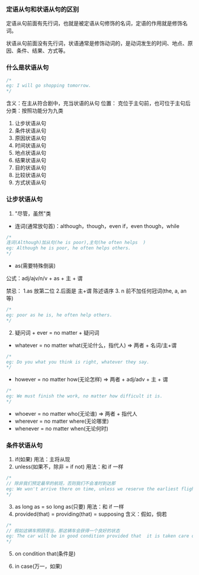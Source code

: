 ### 定语从句和状语从句的区别

定语从句前面有先行词，也就是被定语从句修饰的名词，定语的作用就是修饰名词。

状语从句前面没有先行词，状语通常是修饰动词的，是动词发生的时间、地点、原因、条件、结果、方式等。

### 什么是状语从句

```js
/*
eg: I will go shopping tomorrow.
*/
```

含义：在主从符合剧中，充当状语的从句
位置： 克位于主句前，也可位于主句后
分类：按照功能分为九类

1. 让步状语从句
2. 条件状语从句
3. 原因状语从句
4. 时间状语从句
5. 地点状语从句
6. 结果状语从句
7. 目的状语从句
8. 比较状语从句
9. 方式状语从句

### 让步状语从句

1. "尽管，虽然"类

- 连词(通常放句首)：although，though，even if，even though，while

```js
/*
连词(Although)加从句(he is poor),主句(he often helps  )
eg: Although he is poor, he often helps others.
*/
```

- as(需要特殊倒装)

公式：adj/ajv/n/v + as + 主 + 谓

禁忌： 1.as 放第二位 2.后面是 主+谓 陈述语序 3. n 前不加任何冠词(the, a, an 等)

```js
/*
eg: poor as he is, he often help others.
*/
```

2. 疑问词 + ever = no matter + 疑问词

- whatever = no matter what(无论什么，指代人) => 两者 + 名词/主+谓

```js
/*
eg: Do you what you think is right, whatever they say. 
*/
```

- however = no matter how(无论怎样) => 两者 + adj/adv + 主 + 谓

```js
/*
eg: We must finish the work, no matter how difficult it is.
*/
```

- whoever = no matter who(无论谁) => 两者 + 指代人
- wherever = no matter where(无论哪里)
- whenever = no matter when(无论何时)

### 条件状语从句

1. if(如果)
   用法：主将从现
2. unless(如果不，除非 = if not)
   用法：和 if 一样

```js
/*
// 除非我们预定最早的航班，否则我们不会准时到达那
eg: We won't arrive there on time, unless we reserve the earliest flight.
*/
```

3. as long as = so long as(只要)
   用法：和 if 一样
4. provided(that) = providing(that) = supposing
   含义：假如，倘若

```js
/*
// 假如这辆车照顾得当，那这辆车会获得一个良好的状态
eg: The car will be in good condition provided that  it is taken care of carefully.
*/
```

5. on condition that(条件是)

6. in case(万一，如果)

